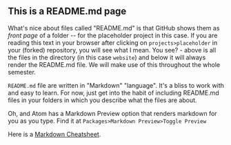 ## This is a README.md page

What's nice about files called "README.md" is that GitHub shows them as *front page* of a folder -- for the placeholder project in this case. If you are reading this text in your browser after clicking on `projects>placeholder` in your (forked) repository, you will see what I mean. You see? - above is all the files in the directory (in this case ``website``) and below it will always render the README.md file. We will make use of this throughout the whole semester.

``README.md`` file are written in "Markdown" "language". It's a bliss to work with and easy to learn. For now, just get into the habit of including README.md files in your folders in which you describe what the files are about.

Oh, and Atom has a Markdown Preview option that renders markdown for you as you type. Find it at ``Packages>Markdown Preview>Toggle Preview``

Here is a [Markdown Cheatsheet]((https://guides.github.com/features/mastering-markdown/)).
